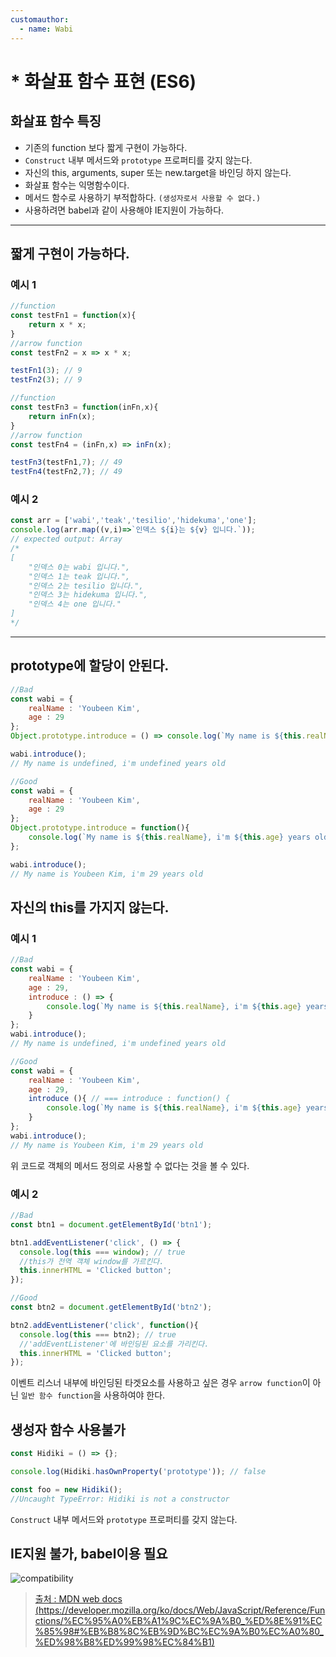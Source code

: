 ```yaml
---
customauthor:
  - name: Wabi
---
```

# * 화살표 함수 표현 (ES6)
<Author/>

## 화살표 함수 특징
- 기존의 function 보다 짧게 구현이 가능하다.
- `Construct` 내부 메서드와 `prototype` 프로퍼티를 갖지 않는다.
- 자신의 this, arguments, super 또는 new.target을 바인딩 하지 않는다.
- 화살표 함수는 익명함수이다.
- 메서드 함수로 사용하기 부적합하다. `(생성자로서 사용할 수 없다.)`
- 사용하려면 babel과 같이 사용해야 IE지원이 가능하다.

---

## 짧게 구현이 가능하다.

### 예시 1
```js
//function
const testFn1 = function(x){
    return x * x;
}
//arrow function
const testFn2 = x => x * x;

testFn1(3); // 9
testFn2(3); // 9

//function
const testFn3 = function(inFn,x){
    return inFn(x);
}
//arrow function
const testFn4 = (inFn,x) => inFn(x);

testFn3(testFn1,7); // 49
testFn4(testFn2,7); // 49
```

### 예시 2
```js
const arr = ['wabi','teak','tesilio','hidekuma','one'];
console.log(arr.map((v,i)=>`인덱스 ${i}는 ${v} 입니다.`));
// expected output: Array 
/*
[
    "인덱스 0는 wabi 입니다.",
    "인덱스 1는 teak 입니다.",
    "인덱스 2는 tesilio 입니다.",
    "인덱스 3는 hidekuma 입니다.",
    "인덱스 4는 one 입니다."
]
*/
```
---

## prototype에 할당이 안된다.

```js
//Bad
const wabi = {
    realName : 'Youbeen Kim',
    age : 29
};
Object.prototype.introduce = () => console.log(`My name is ${this.realName}, i'm ${this.age} years old`);

wabi.introduce();
// My name is undefined, i'm undefined years old

//Good
const wabi = {
    realName : 'Youbeen Kim',
    age : 29
};
Object.prototype.introduce = function(){
    console.log(`My name is ${this.realName}, i'm ${this.age} years old`);
};

wabi.introduce();
// My name is Youbeen Kim, i'm 29 years old
```

## 자신의 this를 가지지 않는다.

### 예시 1
```js
//Bad
const wabi = {
    realName : 'Youbeen Kim',
    age : 29,
    introduce : () => {
        console.log(`My name is ${this.realName}, i'm ${this.age} years old`);
    }
};
wabi.introduce();
// My name is undefined, i'm undefined years old

//Good
const wabi = {
    realName : 'Youbeen Kim',
    age : 29,
    introduce (){ // === introduce : function() {
        console.log(`My name is ${this.realName}, i'm ${this.age} years old`);
    }
};
wabi.introduce();
// My name is Youbeen Kim, i'm 29 years old
```

위 코드로 객체의 메서드 정의로 사용할 수 없다는 것을 볼 수 있다.

### 예시 2
```js
//Bad
const btn1 = document.getElementById('btn1');

btn1.addEventListener('click', () => {
  console.log(this === window); // true
  //this가 전역 객체 window를 가르킨다.
  this.innerHTML = 'Clicked button';
});

//Good
const btn2 = document.getElementById('btn2');

btn2.addEventListener('click', function(){
  console.log(this === btn2); // true
  //'addEventListener'에 바인딩된 요소를 가리킨다.
  this.innerHTML = 'Clicked button';
});
```

이벤트 리스너 내부에 바인딩된 타겟요소를 사용하고 싶은 경우 `arrow function`이 아닌 `일반 함수 function`을 사용하여야 한다.

## 생성자 함수 사용불가

```js
const Hidiki = () => {};

console.log(Hidiki.hasOwnProperty('prototype')); // false

const foo = new Hidiki();
//Uncaught TypeError: Hidiki is not a constructor
```

`Construct` 내부 메서드와 `prototype` 프로퍼티를 갖지 않는다.

## IE지원 불가, babel이용 필요

<img :src="$withBase('/arrow-function/compatibility.png')" alt="compatibility" />

> [출처 : MDN web docs (https://developer.mozilla.org/ko/docs/Web/JavaScript/Reference/Functions/%EC%95%A0%EB%A1%9C%EC%9A%B0_%ED%8E%91%EC%85%98#%EB%B8%8C%EB%9D%BC%EC%9A%B0%EC%A0%80_%ED%98%B8%ED%99%98%EC%84%B1)](https://developer.mozilla.org/ko/docs/Web/JavaScript/Reference/Functions/%EC%95%A0%EB%A1%9C%EC%9A%B0_%ED%8E%91%EC%85%98#%EB%B8%8C%EB%9D%BC%EC%9A%B0%EC%A0%80_%ED%98%B8%ED%99%98%EC%84%B1)